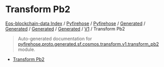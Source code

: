 # Transform Pb2

[Eos-blockchain-data Index](../../../../../../../README.md#eos-blockchain-data-index) /
[Pyfirehose](../../../../../../index.md#pyfirehose) /
[Pyfirehose](../../../../../../index.md#pyfirehose) /
[Generated](../../../../index.md#generated) /
[Generated](../../../../index.md#generated) /
[Generated](../../../../index.md#generated) /
[Generated](../../../../index.md#generated) /
[V1](./index.md#v1) /
Transform Pb2

> Auto-generated documentation for [pyfirehose.proto.generated.sf.cosmos.transform.v1.transform_pb2](https://github.com/Krow10/eos-blockchain-data/blob/main/pyfirehose/proto/generated/sf/cosmos/transform/v1/transform_pb2.py) module.

- [Transform Pb2](#transform-pb2)
